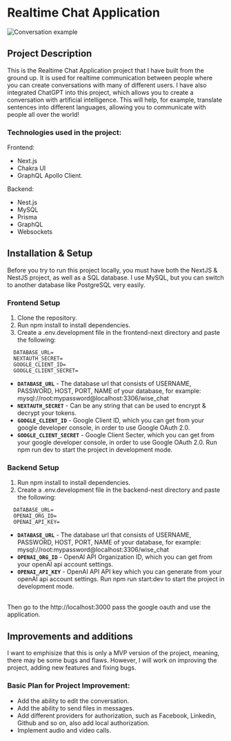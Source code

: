 # Realtime Chat Application
![Conversation example](https://i.imgur.com/9wlRFc4.png)
## Project Description
This is the Realtime Chat Application project that I have built from the
ground up. It is used for realtime communication between people where
you can create conversations with many of different users. I have also integrated ChatGPT into this project, which allows you to create a conversation with artificial intelligence. This will help, for example, translate sentences into different languages, allowing you to communicate with people all over the world!
<br>
### Technologies used in the project:
Frontend:
  * Next.js
  * Chakra UI 
  * GraphQL Apollo Client.

Backend:
  + Nest.js
  + MySQL
  + Prisma
  + GraphQL
  + Websockets

## Installation & Setup
Before you try to run this project locally, you must have both the NextJS & NestJS project, as well as a SQL database. I use MySQL, but you can switch to another database like PostgreSQL very easily.
### Frontend Setup
1. Clone the repository.
2. Run npm install to install dependencies.
3. Create a .env.development file in the frontend-next directory and paste the following:

 ```
   DATABASE_URL= 
   NEXTAUTH_SECRET=
   GOOGLE_CLIENT_ID=
   GOOGLE_CLIENT_SECRET=
   ```
  - **`DATABASE_URL`** - The database url that consists of USERNAME, PASSWORD, HOST, PORT, NAME of your database, for example: mysql://root:mypassword@localhost:3306/wise_chat
  - **`NEXTAUTH_SECRET`** - Can be any string that can be used to encrypt & decrypt your tokens.
  - **`GOOGLE_CLIENT_ID`** - Google Client ID, which you can get from your google developer console, in order to use Google OAuth 2.0.
  - **`GOOGLE_CLIENT_SECRET`** - Google Client Secter, which you can get from your google developer console, in order to use Google OAuth 2.0.
Run npm run dev to start the project in development mode.
### Backend Setup
1. Run npm install to install dependencies.
2. Create a .env.development file in the backend-nest directory and paste the following:

 ```
   DATABASE_URL= 
   OPENAI_ORG_ID=
   OPENAI_API_KEY=
   ```
  - **`DATABASE_URL`** - The database url that consists of USERNAME, PASSWORD, HOST, PORT, NAME of your database, for example: mysql://root:mypassword@localhost:3306/wise_chat
  - **`OPENAI_ORG_ID`** - OpenAI API Organization ID, which you can get from your openAI api account settings.
  - **`OPENAI_API_KEY`** - OpenAI API API key which you can generate from your openAI api account settings.
Run npm run start:dev to start the project in development mode.
<br>
Then go to the http://localhost:3000 pass the google oauth and use the application.

## Improvements and additions
I want to emphisize that this is only a MVP version of the project, meaning, there may be some bugs and flaws. 
However, I will work on improving the project, adding new features and fixing bugs.
<br>
### Basic Plan for Project Improvement:
  * Add the ability to edit the conversation.
  * Add the ability to send files in messages.
  * Add different providers for authorization, such as Facebook, Linkedin, Github and so on, also add local authorization.
  * Implement audio and video calls.
